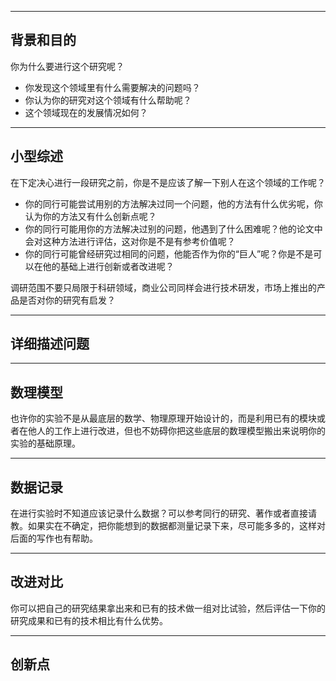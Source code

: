 
---
## 背景和目的

你为什么要进行这个研究呢？

+ 你发现这个领域里有什么需要解决的问题吗？
+ 你认为你的研究对这个领域有什么帮助呢？
+ 这个领域现在的发展情况如何？

---
## 小型综述

在下定决心进行一段研究之前，你是不是应该了解一下别人在这个领域的工作呢？

+ 你的同行可能尝试用别的方法解决过同一个问题，他的方法有什么优劣呢，你认为你的方法又有什么创新点呢？
+ 你的同行可能用你的方法解决过别的问题，他遇到了什么困难呢？他的论文中会对这种方法进行评估，这对你是不是有参考价值呢？
+ 你的同行可能曾经研究过相同的问题，他能否作为你的“巨人”呢？你是不是可以在他的基础上进行创新或者改进呢？

调研范围不要只局限于科研领域，商业公司同样会进行技术研发，市场上推出的产品是否对你的研究有启发？

---
## 详细描述问题



---
## 数理模型

也许你的实验不是从最底层的数学、物理原理开始设计的，而是利用已有的模块或者在他人的工作上进行改进，但也不妨碍你把这些底层的数理模型搬出来说明你的实验的基础原理。


---
## 数据记录

在进行实验时不知道应该记录什么数据？可以参考同行的研究、著作或者直接请教。如果实在不确定，把你能想到的数据都测量记录下来，尽可能多多的，这样对后面的写作也有帮助。


---
## 改进对比

你可以把自己的研究结果拿出来和已有的技术做一组对比试验，然后评估一下你的研究成果和已有的技术相比有什么优势。

---
## 创新点

